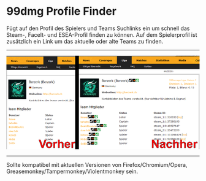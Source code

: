 # 99dmg Profile Finder
Fügt auf den Profil des Spielers und Teams Suchlinks ein um schnell das Steam-, FaceIt- und ESEA-Profil finden zu können.
Auf dem Spielerprofil ist zusätzlich ein Link um das aktuelle oder alte Teams zu finden.

---

<img src="https://raw.githubusercontent.com/leftyms/99dmgprofilefinder/v1.0.1/doc/img/99dmg_vergleich.png"/>

---

Sollte kompatibel mit aktuellen Versionen von Firefox/Chromium/Opera, Greasemonkey/Tampermonkey/Violentmonkey sein.
